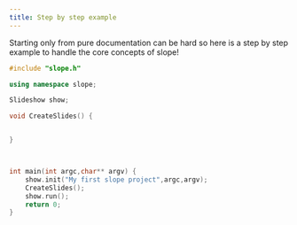 ```yaml
---
title: Step by step example
---
```


Starting only from pure documentation can be hard so here is a step by step example to handle the core concepts of slope!

```c++ title="Project Template" linenums="1"
#include "slope.h"

using namespace slope;

Slideshow show;

void CreateSlides() {


}



int main(int argc,char** argv) {
    show.init("My first slope project",argc,argv);
    CreateSlides();
    show.run();
    return 0;
}

```

